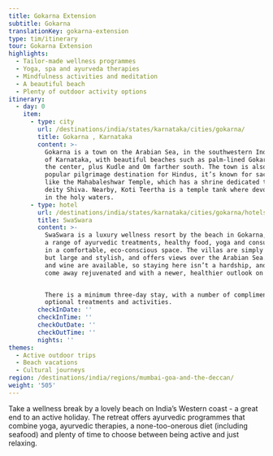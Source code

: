 ```yaml
---
title: Gokarna Extension
subtitle: Gokarna
translationKey: gokarna-extension
type: tim/itinerary
tour: Gokarna Extension
highlights:
  - Tailor-made wellness programmes
  - Yoga, spa and ayurveda therapies
  - Mindfulness activities and meditation
  - A beautiful beach
  - Plenty of outdoor activity options
itinerary:
  - day: 0
    item:
      - type: city
        url: /destinations/india/states/karnataka/cities/gokarna/
        title: Gokarna , Karnataka
        content: >-
          Gokarna is a town on the Arabian Sea, in the southwestern Indian state
          of Karnataka, with beautiful beaches such as palm-lined Gokarna, in
          the center, plus Kudle and Om farther south. The town is also a
          popular pilgrimage destination for Hindus, it’s known for sacred sites
          like the Mahabaleshwar Temple, which has a shrine dedicated to the
          deity Shiva. Nearby, Koti Teertha is a temple tank where devotees wash
          in the holy waters.
      - type: hotel
        url: /destinations/india/states/karnataka/cities/gokarna/hotels/swaswara/
        title: SwaSwara
        content: >-
          SwaSwara is a luxury wellness resort by the beach in Gokarna, offering
          a range of ayurvedic treatments, healthy food, yoga and consultations
          in a comfortable, eco-conscious space. The villas are simply furnished
          but large and stylish, and offers views over the Arabian Sea. Seafood
          and wine are available, so staying here isn’t a hardship, and you’ll
          come away rejuvenated and with a newer, healthier outlook on life.


          There is a minimum three-day stay, with a number of complimentary and
          optional treatments and activities.
        checkInDate: ''
        checkInTime: ''
        checkOutDate: ''
        checkOutTime: ''
        nights: ''
themes:
  - Active outdoor trips
  - Beach vacations
  - Cultural journeys
region: /destinations/india/regions/mumbai-goa-and-the-deccan/
weight: '505'
---
```

Take a wellness break by a lovely beach on India’s Western coast - a great end to an active holiday. The retreat offers ayurvedic programmes that combine yoga, ayurvedic therapies, a none-too-onerous diet (including seafood) and plenty of time to choose between being active and just relaxing.
